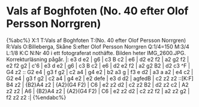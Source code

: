 # Vals af Boghfoten (No. 40 efter Olof Persson Norrgren)

{%abc%}
X:1
T:Vals af Boghfoten
T:(No. 40 efter Olof Persson Norrgren)
R:Vals
O:Billeberga, Skåne
S:efter Olof Persson Norrgren
Q:1/4=150
M:3/4
L:1/8
K:C
N:Nr 40 i ett fotograferat nothäfte. Bilden heter IMG_2600.JPG. Korrekturläsning pågår.
|: e3 d e2 | g6 | c3 B c2 | e6 | d2 e2 f2 | a2 g2 f2 | e2 f2 g2 | c'6 | e3 d e2 | g6 |
c3 B c2 | e6 | d2 e2 f2 | a2 g2 B2 | d2 c3 ^F | G4 z2 :: G2 e4 | g3 f g2 | c2 a4 |
g4 e2 | b2 a3 g | f3 e d2 | a3 a a2 | e4 c2 | G2 e4 | g3 f g2 | c2 a4 | g4 e2 |
e2 defe | e3 d d2 | agfedB | c2 z2 z2 ::[K:F] B4 z2 | {B2}A4 z2 | {A2}(G4 F2) |
C6 | e2 z2 d2 | c2 z2 B2 | d2 z2 c2 | A2 z2 z2 | A6 | {B2}A4 z2 | {A2}(G4 F2) | C6 | e2 z2 d2 |
c2 z2 f2 | a2 z2 g2 | f2 z2 z2 :|
{%endabc%}
